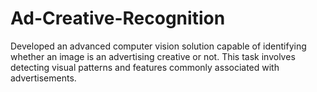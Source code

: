 # Ad-Creative-Recognition
Developed an advanced computer vision solution capable of identifying whether an image is an advertising creative or not. This task involves detecting visual patterns and features commonly associated with advertisements.
